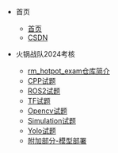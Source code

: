 <!-- docs/_navbar.md -->

* 首页
    * [首页](http://zhaocake.github.io/)
    * [CSDN](https://blog.csdn.net/raw_inputhello)

* 火锅战队2024考核
    * [rm_hotpot_exam仓库简介](rmhotpot/README.md)
    * [CPP试题](rmhotpot/cpp_exam_readme.md)
    * [ROS2试题](rmhotpot/ros_exam_instruction.md)
    * [TF试题](rmhotpot/tf_test_instruction.md)
    * [Opencv试题](rmhotpot/exam_4.md)
    * [Simulation试题](rmhotpot/simulate.md)
    * [Yolo试题](rmhotpot/RM第二轮考核_能量机关识别部分记录.md)
    * [附加部分-模型部署](rmhotpot/extra_readme.md)
